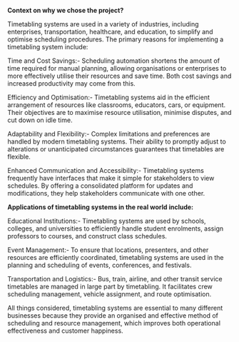 
**Context on why we chose the project?**

Timetabling systems are used in a variety of industries, including enterprises, transportation, healthcare, and education, to simplify and optimise scheduling procedures. The primary reasons for implementing a timetabling system include:

Time and Cost Savings:- Scheduling automation shortens the amount of time required for manual planning, allowing organisations or enterprises to more effectively utilise their resources and save time. Both cost savings and increased productivity may come from this.

Efficiency and Optimisation:- Timetabling systems aid in the efficient arrangement of resources like classrooms, educators, cars, or equipment. Their objectives are to maximise resource utilisation, minimise disputes, and cut down on idle time.

Adaptability and Flexibility:- Complex limitations and preferences are handled by modern timetabling systems. Their ability to promptly adjust to alterations or unanticipated circumstances guarantees that timetables are flexible.

Enhanced Communication and Accessibility:- Timetabling systems frequently have interfaces that make it simple for stakeholders to view schedules. By offering a consolidated platform for updates and modifications, they help stakeholders communicate with one other.

**Applications of timetabling systems in the real world include:**

Educational Institutions:- Timetabling systems are used by schools, colleges, and universities to efficiently handle student enrolments, assign professors to courses, and construct class schedules.

Event Management:- To ensure that locations, presenters, and other resources are efficiently coordinated, timetabling systems are used in the planning and scheduling of events, conferences, and festivals.

Transportation and Logistics:- Bus, train, airline, and other transit service timetables are managed in large part by timetabling. It facilitates crew scheduling management, vehicle assignment, and route optimisation.

All things considered, timetabling systems are essential to many different businesses because they provide an organised and effective method of scheduling and resource management, which improves both operational effectiveness and customer happiness.